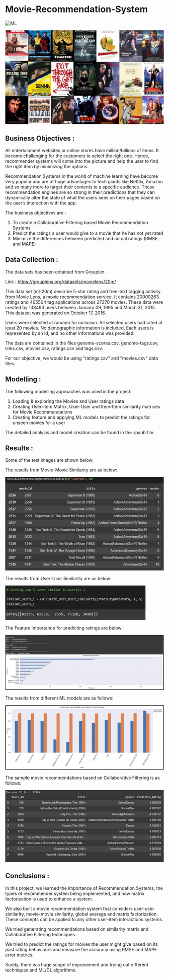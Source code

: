 # Movie-Recommendation-System

![ML](https://img.shields.io/badge/ML-Recommendation_System-blue.svg) 

![logo](Snips/Logo.jpeg)

## Business Objectives :

All entertainment websites or online stores have million/billions of items. It become challenging for the customers to select the right one. Hence, recommender systems will come into the picture and help the user to find the right item by minimizing the options.

Recommendation Systems in the world of machine learning have become very popular and are of huge advantages to tech giants like Netflix, Amazon and so many more to target their contents to a specific audience. These recommendation engines are so strong in their predictions that they can dynamically alter the state of what the users sees on their pages based on the user’s interaction with the app.

The business objectives are : 
1. To create a Collaborative Filtering based Movie Recommendation Systems
2. Predict the ratings a user would give to a movie that he has not yet rated
3. Minimize the differences between predicted and actual ratings (RMSE and MAPE)

## Data Collection :

The data sets has been obtained from Grouplen.

Link : https://grouplens.org/datasets/movielens/20m/

This data set (ml-20m) describe 5-star rating and free-text tagging activity from Movie Lens, a movie recommendation service. It contains 20000263 ratings and 465564 tag applications across 27278 movies. These data were created by 138493 users between January 09, 1995 and March 31, 2015. This dataset was generated on October 17, 2016.

Users were selected at random for inclusion. All selected users had rated at least 20 movies. No demographic information is included. Each users is represented by an id, and no other informations was provided.

The data are contained in the files genome-scores.csv, genome-tags.csv, links.csv, movies.csv, ratings.csv and tags.csv. 

For our objective, we would be using "ratings.csv" and "movies.csv" data files.

## Modelling :

The following modelling approaches was used in the project:

1. Loading & exploring the Movies and User ratings data
2. Creating User-Item Matrix, User-User and Item-Item similarity matrices for Movie Recommendations
3. Creating feature and applying ML models to predict the ratings for unseen movies for a user

The detailed analysis and model creation can be found in the .ipynb file. 

## Results :

Some of the test images are shown below:

The results from Movie-Movie Similarity are as below:

![test](Snips/M_1.JPG)

The results from User-User Similarity are as below:

![test](Snips/M_2.JPG)

The Feature Importance for predicting ratings are below:

![test](Snips/M_3.JPG)

The results from different ML models are as follows:

![test](Snips/M_4.JPG)

The sample movie recommendations based on Collaborative Filtering is as follows:

![test](Snips/M_5.JPG)

## Conclusions :

In this project, we learned the importance of Recommendation Systems, the types of recommender system being implemented, and how matrix factorization is used to enhance a system. 

We also built a movie recommendation system that considers user-user similarity, movie-movie similarity, global average and matrix factorization. These concepts can be applied to any other user-item interactions systems.

We tried generating recommendations based on similarity matrix and Collaborative Filtering techniques.

We tried to predict the ratings for movies the user might give based on its past rating behaviours and measure the accuracy using RMSE and MAPE error metrics.

Surely, there is a huge scope of improvement and trying out different techniques and ML/DL algorithms.
